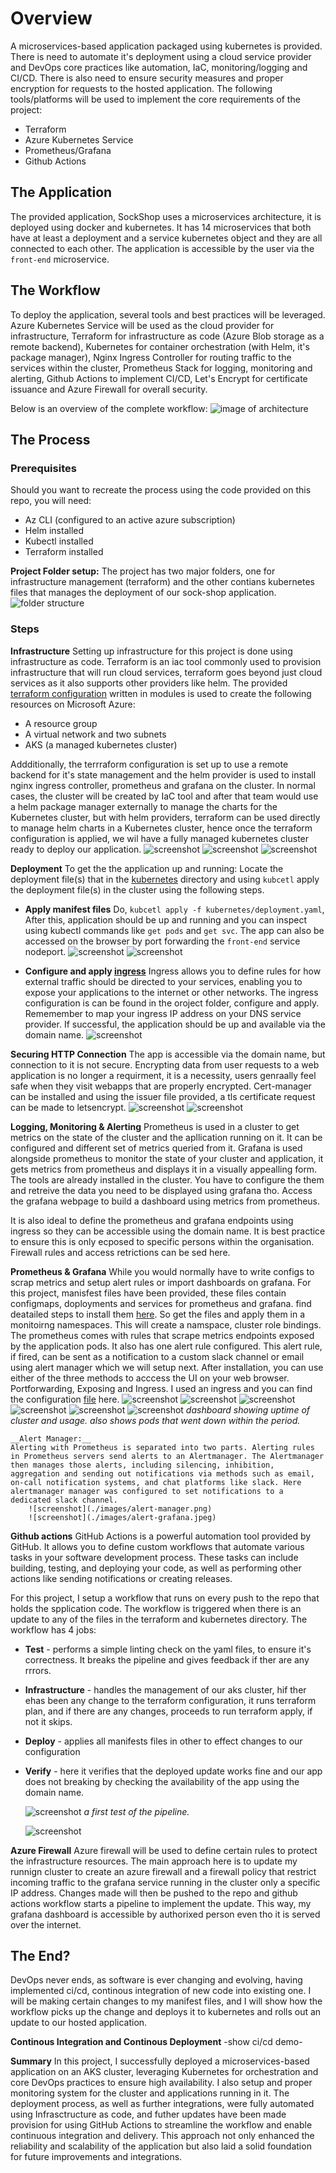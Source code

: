 # Overview
A microservices-based application packaged using kubernetes is provided. There is need to automate it's deployment using a cloud service provider and DevOps core practices like automation, IaC, monitoring/logging and CI/CD. There is also need to ensure security measures and proper encryption for requests to the hosted application. 
The following tools/platforms will be used to implement the core requirements of the project:
- Terraform
- Azure Kubernetes Service
- Prometheus/Grafana
- Github Actions

## The Application
The provided application, SockShop uses a microservices architecture, it is deployed using docker and kubernetes. It has 14 microservices that both have at least a deployment and a service kubernetes object and they are all connected to each other. The application is accessible by the user via the `front-end` microservice.

## The Workflow
To deploy the application, several tools and best practices will be leveraged. Azure Kubernetes Service will be used as the cloud provider for infrastructure, Terraform for infrastructure as code (Azure Blob storage as a remote backend), Kubernetes for container orchestration (with Helm, it's package manager), Nginx Ingress Controller for routing traffic to the services within the cluster, Prometheus Stack for logging, monitoring and alerting, Github Actions to implement CI/CD, Let's Encrypt for certificate issuance and Azure Firewall for overall security.

Below is an overview of the complete workflow:
    ![image of architecture](./images/architecture-diagram.png)

## The Process
### Prerequisites
Should you want to recreate the process using the code provided on this repo, you will need:
- Az CLI (configured to an active azure subscription)
- Helm installed
- Kubectl installed
- Terraform installed

__Project Folder setup:__
The project has two major folders, one for infrastructure management (terraform) and the other contians kubernetes files that manages the deployment of our sock-shop application.
    ![folder structure](./images/project_folder.png)

### Steps
__Infrastructure__
Setting up infrastructure for this project is done using infrastructure as code. Terraform is an iac tool commonly used to provision infrastructure that will run cloud services, terraform goes beyond just cloud services as it also supports other providers like helm. The provided [terraform configuration](./terraform/main.tf) written in modules is used to create the following resources on Microsoft Azure:
- A resource group
- A virtual network and two subnets
- AKS (a managed kubernetes cluster)

Addditionally, the terrraform configuration is set up to use a remote backend for it's state management and the helm provider is used to install nginx ingress controller, prometheus and grafana on the cluster. In normal cases, the cluster will be created by IaC tool and after that team would use a helm package manager externally to manage the charts for the Kubernetes cluster, but with helm providers, terraform can be used directly to manage helm charts in a Kubernetes cluster, hence once the terraform configuration is applied, we wil have a fully managed kubernetes cluster ready to deploy our application.
    ![screenshot](./images/remote-backend-config.png)
    ![screenshot](./images/remote-backend.png)
    ![screenshot](./images/aks-cluster-ready-portal.png)

__Deployment__
To get the the application up and running:
Locate the deployment file(s) that in the [kubernetes](./kubernetes/) directory and using `kubcetl` apply the deployment file(s) in the cluster using the following steps.

- __Apply manifest files__
    Do, `kubcetl apply -f kubernetes/deployment.yaml`, 
    After this, application should be up and running and you can inspect using kubectl commands like `get pods` and `get svc`. The app can also be accessed on the browser by port forwarding the `front-end` service nodeport.
        ![screenshot](./images/all-services-up.png)
        ![screenshot](./images/app-using-portforwarding.png)
        

- __Configure and apply [ingress](./kubernetes/ingress.yaml)__
     Ingress allows you to define rules for how external traffic should be directed to your services, enabling you to expose your applications to the internet or other networks. The ingress configuration is can be found in the oroject folder, configure and apply. Rememember to map your ingress IP address on your DNS service provider. If successful, the application should be up and available via the domain name.
        ![screenshot](./images/app-using-domain-notls.png)

__Securing HTTP Connection__
    The app is accessible via the domain name, but connection to it is not secure. Encrypting data from user requests to a web application is no longer a requirment, it is a necessity, users genraally feel safe when they visit webapps that are properly encrypted. 
    Cert-manager can be installed and using the issuer file provided, a tls certificate request can be made to letsencrypt.
        ![screenshot](./images/certificate-issued.png)
        ![screenshot](./images/app-using-domain-yestls.png)

__Logging, Monitoring & Alerting__
Prometheus is used in a cluster to get metrics on the state of the cluster and the apllication running on it. It can be configured and different set of metrics queried from it. Grafana is used alongside prometheus to monitor the state of your cluster and application, it gets metrics from prometheus and displays it in a visually appealling form.
The tools are already installed in the cluster. You have to configure the them and retreive the data you need to be displayed using grafana tho. Access the grafana webpage to build a dashboard using metrics from prometheus.

It is also ideal to define the prometheus and grafana endpoints using ingress so they can be accessible using the domain name. It is best practice to ensure this is only ecposed to specific persons within the organisation. Firewall rules and access retrictions can be sed here.

__Prometheus & Grafana__
While you would normally have to write configs to scrap metrics and setup alert rules or import dashboards on grafana. For this project, manisfest files have been provided, these files contain configmaps, doployments and services for prometheus and grafana. find deatailed steps to install them [here](https://github.com/microservices-demo/microservices-demo/tree/master/deploy/kubernetes/manifests-monitoring). So get the files and apply them in a monitoirng namespaces. This will create a namspace, cluster role bindings. The prometheus comes with rules that scrape metrics endpoints exposed by the application pods. It also has one alert rule configured. This alert rule, if fired, can be sent as a notification to a custom slack channel or email using alert manager which we will setup next. After installation, you can use either of the three methods to acccess the UI on your web browser. Portforwarding, Exposing and Ingress. I used an ingress and you can find the configuration [file](./kubernetes/sock-shop-monitoring/000-monitoring-ingress.yaml) here.
        ![screenshot](./images/prom-alert-rule1.png)
        ![screenshot](./images/prom.png)
        ![screenshot](./images/grafana.png)
        ![screenshot](./images/graf-cpu-usage.png)
        ![screenshot](./images/graf-memory-usuage.png)
        ![screenshot](./images/graf-uptime-and-podsdown.png)
    _dashboard showing uptime of cluster and usage. also shows pods that went down within the period._

    __Alert Manager:__
    Alerting with Prometheus is separated into two parts. Alerting rules in Prometheus servers send alerts to an Alertmanager. The Alertmanager then manages those alerts, including silencing, inhibition, aggregation and sending out notifications via methods such as email, on-call notification systems, and chat platforms like slack. Here alertmanager manager was configured to set notifications to a dedicated slack channel.
        ![screenshot](./images/alert-manager.png)
        ![screenshot](./images/alert-grafana.jpeg)


__Github actions__
GitHub Actions is a powerful automation tool provided by GitHub. It allows you to define custom workflows that automate various tasks in your software development process. These tasks can include building, testing, and deploying your code, as well as performing other actions like sending notifications or creating releases.

For this project, I setup a workflow that runs on every push to the repo that holds the spplication code. The workflow is triggered when there is an update to any of the files in the terraform and kubernetes directory. The workflow has 4 jobs:
- __Test__ - performs a simple linting check on the yaml files, to ensure it's correctness. It breaks the pipeline and gives feedback if ther are any rrrors.
- __Infrastructure__ - handles the management of our aks cluster, hif ther ehas been any change to the terraform configuration, it runs terraform plan, and if there are any changes, proceeds to run terraform apply, if not it skips.
- __Deploy__ - applies all manifests files in other to effect changes to our configuration
- __Verify__ - here it verifies that the deployed update works fine and our app does not breaking by checking the availability of the app using the domain name.

    ![screenshot](./images/successful-pipeline.png)
    _a first test of the pipeline._

    ![screenshot](./images/complete-pipeline.png)

__Azure Firewall__
Azure firewall will be used to define certain rules to protect the infrastructure resources. The main approach here is to update my runnign cluster to create an azure firewall and a firewall policy that restrict incoming traffic to the grafana service running in the cluster only a specific IP address. Changes made will then be pushed to the repo and github actions workflow starts a pipeline to implement the update. This way, my grafana dashboard is accessible by authorixed person even tho it is served over the internet.


## The End?
DevOps never ends, as software is ever changing and evolving, having implemented ci/cd, continous integration of new code into existing one.
I will be making certain changes to my manifest files, and I will show how the workflow picks up the change and deploys it to kubernetes and rolls out an update to our hosted application.

__Continous Integration and Continous Deployment__
-show ci/cd demo-

__Summary__
In this project, I successfully deployed a microservices-based application on an AKS cluster, leveraging Kubernetes for orchestration and core DevOps practices to ensure high availability. I also setup and proper monitoring system for the cluster and applications running in it. The deployment process, as well as further integrations, were fully automated using Infrasctructure as code, and futher updates have been made provision for using GitHub Actions to streamline the workflow and enable continuous integration and delivery. This approach not only enhanced the reliability and scalability of the application but also laid a solid foundation for future improvements and integrations.
